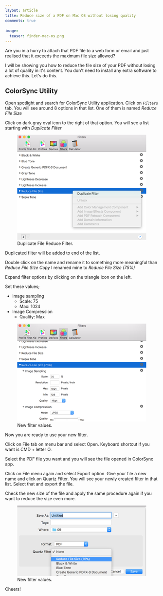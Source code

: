 ```yaml
---
layout: article
title: Reduce size of a PDF on Mac OS without losing quality
comments: true

image:
  teaser: finder-mac-os.png
---
```


Are you in a hurry to attach that PDF file to a web form or email and just realised that it exceeds the maximum file size allowed?


I will be showing you how to reduce the file size of your PDF without losing a lot of quality in it's content. You don't need to install any extra software to achieve this. Let's do this.

## ColorSync Utility

Open spotlight and search for ColorSync Utility application. Click on `Filters` tab. You will see around 8 options in that list. One of them is named _Reduce File Size_

Click on dark gray oval icon to the right of that option. You will see a list starting with _Duplicate Filter_


<figure>
  <a href="#"><img src="/images//duplicate_colorsync_filter.png"></a>
  <figcaption>Duplicate File Reduce Filter.</figcaption>
</figure>

Duplicated filter will be added to end of the list.


Double click on the name and rename it to something more meaningful than _Reduce File Size Copy_ I renamed mine to _Reduce File Size (75%)_

Expand filter options by clicking on the triangle icon on the left.

Set these values;

- Image sampling
  - Scale: 75
  - Max: 1024
- Image Compression
  - Quality: Max

<figure>
  <a href="#"><img src="/images//new_filter_values.png"></a>
  <figcaption>New filter values.</figcaption>
</figure>


Now you are ready to use your new filter.

Click on File tab on menu bar and select Open. Keyboard shortcut if you want is CMD + letter O.

Select the PDF file you want and you will see the file opened in ColorSync app.

Click on File menu again and select Export option. Give your file a new name and click on Quartz Filter. You will see your newly created filter in that list. Select that and export the file.

Check the new size of the file and apply the same procedure again if you want to reduce the size even more.

<figure>
  <a href="#"><img src="/images//export_with_filter.png"></a>
  <figcaption>New filter values.</figcaption>
</figure>

Cheers!

